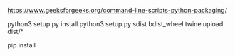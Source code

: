 https://www.geeksforgeeks.org/command-line-scripts-python-packaging/


python3 setup.py install
python3 setup.py sdist bdist_wheel
twine upload dist/*

pip install
